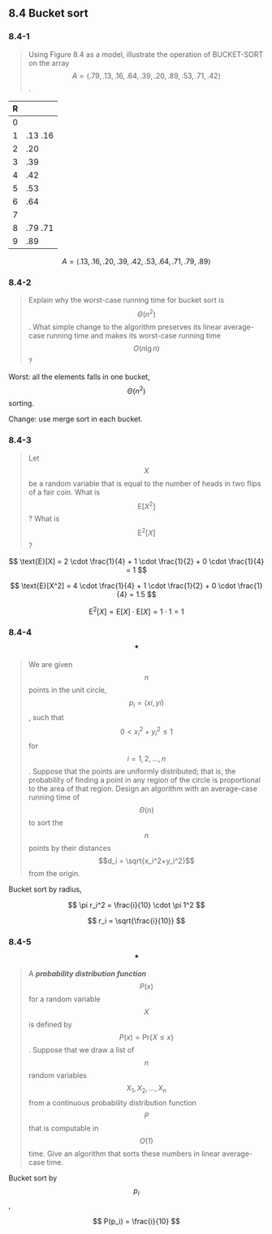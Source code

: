 ## 8.4 Bucket sort

### 8.4-1

> Using Figure 8.4 as a model, illustrate the operation of BUCKET-SORT on the array $$A = \left \langle.79, .13, .16, .64, .39, .20, .89, .53, .71, .42\right \rangle$$.

| R | |
|:-:|:--|
| 0 ||
| 1 |.13 .16|
| 2 |.20|
| 3 |.39|
| 4 |.42|
| 5 |.53|
| 6 |.64|
| 7 ||
| 8 |.79 .71|
| 9 |.89|

$$A = \left \langle.13, .16, .20, .39, .42, .53, .64, .71, .79, .89\right \rangle$$

### 8.4-2

> Explain why the worst-case running time for bucket sort is $$\Theta(n^2)$$. What simple change to the algorithm preserves its linear average-case running time and makes its worst-case running time $$O(n \lg n)$$?

Worst: all the elements falls in one bucket, $$\Theta(n ^ 2)$$ sorting.

Change: use merge sort in each bucket.

### 8.4-3

> Let $$X$$ be a random variable that is equal to the number of heads in two flips of a fair coin. What is $$\text{E}[X^2]$$? What is $$\text{E}^2[X]$$?

$$
\text{E}[X] = 2 \cdot \frac{1}{4} + 1 \cdot \frac{1}{2} + 0 \cdot \frac{1}{4} = 1
$$

$$
\text{E}[X^2] = 4 \cdot \frac{1}{4} + 1 \cdot \frac{1}{2} + 0 \cdot \frac{1}{4} = 1.5
$$

$$
\text{E}^2[X] = \text{E}[X] \cdot \text{E}[X] = 1 \cdot 1 = 1
$$

### 8.4-4 $$\star$$

> We are given $$n$$ points in the unit circle, $$p_i = (xi, yi)$$, such that $$0 < x_i^2 + y_i^2 \le 1$$ for $$i = 1,2, \dots ,n$$. Suppose that the points are uniformly distributed; that is, the probability of finding a point in any region of the circle is proportional to the area of that region. Design an algorithm with an average-case running time of $$\Theta(n)$$ to sort the $$n$$ points by their distances $$d_i = \sqrt{x_i^2+y_i^2}$$ from the origin. 

Bucket sort by radius, 

$$
\pi r_i^2 = \frac{i}{10} \cdot \pi 1^2
$$

$$
r_i = \sqrt{\frac{i}{10}}
$$

### 8.4-5 $$\star$$

> A __*probability distribution function*__ $$P(x)$$ for a random variable $$X$$ is defined by $$P(x) = \text{Pr}\{X \le x\}$$. Suppose that we draw a list of $$n$$ random variables $$X_1,X_2, \dots ,X_n$$ from a continuous probability distribution function $$P$$ that is computable in $$O(1)$$ time. Give an algorithm that sorts these numbers in linear average-case time.

Bucket sort by $$p_i$$,

$$
P(p_i) = \frac{i}{10}
$$
